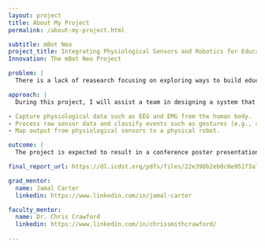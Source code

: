 ```yaml
---
layout: project
title: About My Project
permalink: /about-my-project.html

subtitle: mBot Neo
project_title: Integrating Physiological Sensors and Robotics for Educational
Innovation: The mBot Neo Project

problem: |
  There is a lack of reasearch focusing on exploring ways to build educational software that integrates physical robots and physiological sensors.

approach: |
  During this project, I will assist a team in designing a system that accomplishes the following:

- Capture physiological data such as EEG and EMG from the human body.
- Process raw sensor data and classify events such as gestures (e.g., arm movements) and emotional states (e.g., attention levels)
- Map output from physiological sensors to a physical robot.

outcome: |
  The project is expected to result in a conference poster presentation at the end of the DREU program. The poster will focus on the system’s technical architecture.

final_report_url: https://dl.icdst.org/pdfs/files/22e390b2eb0c8e951f3a742fda5b2d1d.pdf

grad_mentor:
  name: Jamal Carter
  linkedin: https://www.linkedin.com/in/jamal-carter

faculty_mentor:
  name: Dr. Chris Crawford
  linkedin: https://www.linkedin.com/in/chrissmithcrawford/
  
---
```

